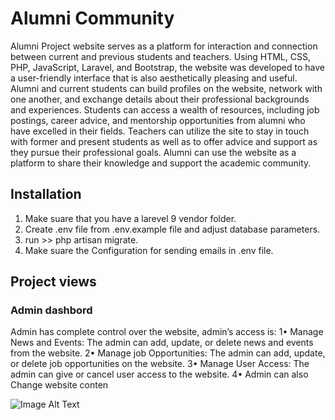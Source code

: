 # Alumni Community

 Alumni Project website serves as a platform for interaction and connection between
current and previous students and teachers. Using HTML, CSS, PHP, JavaScript, Laravel, and 
Bootstrap, the website was developed to have a user-friendly interface that is also aesthetically 
pleasing and useful. Alumni and current students can build profiles on the website, network with one 
another, and exchange details about their professional backgrounds and experiences. Students can 
access a wealth of resources, including job postings, career advice, and mentorship opportunities from 
alumni who have excelled in their fields. Teachers can utilize the site to stay in touch with former 
and present students as well as to offer advice and support as they pursue their professional goals. 
Alumni can use the website as a platform to share their knowledge and support the academic 
community.

## Installation
 1. Make suare that you have a larevel 9 vendor folder.
 2. Create .env file from .env.example file and adjust database parameters.
 3. run >> php artisan migrate.
 4. Make suare the Configuration for sending emails in .env file.
    
 ## Project views

 ### Admin dashbord
Admin has complete control over the website, admin’s access is:
1• Manage News and Events: The admin can add, update, or delete news and events 
from the website.
2• Manage job Opportunities: The admin can add, update, or delete job opportunities 
on the website.
3• Manage User Access: The admin can give or cancel user access to the website.
4• Admin can also Change website conten

 ![Image Alt Text](https://drive.google.com/file/d/1XzsvLJtwpzuQsyuzbd_tg0bsHeNmReY8/view?usp=drive_link)


 

